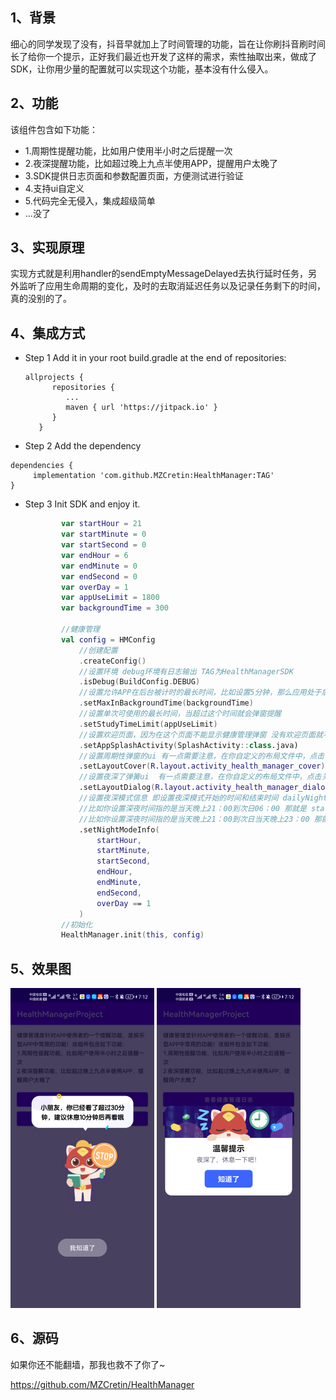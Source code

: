 ## 1、背景

细心的同学发现了没有，抖音早就加上了时间管理的功能，旨在让你刷抖音刷时间长了给你一个提示，正好我们最近也开发了这样的需求，索性抽取出来，做成了SDK，让你用少量的配置就可以实现这个功能，基本没有什么侵入。

## 2、功能

该组件包含如下功能：

+ 1.周期性提醒功能，比如用户使用半小时之后提醒一次
+ 2.夜深提醒功能，比如超过晚上九点半使用APP，提醒用户太晚了
+ 3.SDK提供日志页面和参数配置页面，方便测试进行验证
+ 4.支持ui自定义
+ 5.代码完全无侵入，集成超级简单
+ ...没了

## 3、实现原理

实现方式就是利用handler的sendEmptyMessageDelayed去执行延时任务，另外监听了应用生命周期的变化，及时的去取消延迟任务以及记录任务剩下的时间，真的没别的了。

## 4、集成方式

+ Step 1 Add it in your root build.gradle at the end of repositories:

  ```
  allprojects {
        repositories {
           ...
           maven { url 'https://jitpack.io' }
        }
     }
  ```

+ Step 2 Add the dependency

```
dependencies {
     implementation 'com.github.MZCretin:HealthManager:TAG'
}
```

+ Step 3 Init SDK and enjoy it.

  ```kotlin
          var startHour = 21
          var startMinute = 0
          var startSecond = 0
          var endHour = 6
          var endMinute = 0
          var endSecond = 0
          var overDay = 1
          var appUseLimit = 1800
          var backgroundTime = 300
  
          //健康管理
          val config = HMConfig
              //创建配置
              .createConfig()
              //设置环境 debug环境有日志输出 TAG为HealthManagerSDK
              .isDebug(BuildConfig.DEBUG)
              //设置允许APP在后台被计时的最长时间，比如设置5分钟，那么应用处于后台超过5分钟，就清空之前的计时，下次进入app就从头开始计时，否则就继续计时
              .setMaxInBackgroundTime(backgroundTime)
              //设置单次可使用的最长时间，当超过这个时间就会弹窗提醒
              .setStudyTimeLimit(appUseLimit)
              //设置欢迎页面，因为在这个页面不能显示健康管理弹窗 没有欢迎页面就不设置
              .setAppSplashActivity(SplashActivity::class.java)
              //设置周期性弹窗的ui 有一点需要注意，在你自定义的布局文件中，点击关闭的页面或者按钮的id需要是 id_health_ok，id_health_ok_v2, id_health_ok_v3, id_health_ok_4中的一个或几个
              .setLayoutCover(R.layout.activity_health_manager_cover)
              //设置夜深了弹簧ui  有一点需要注意，在你自定义的布局文件中，点击关闭的页面或者按钮的id需要是 id_health_ok，id_health_ok_v2, id_health_ok_v3, id_health_ok_4中的一个或几个
              .setLayoutDialog(R.layout.activity_health_manager_dialog)
              //设置夜深模式信息 即设置夜深模式开始的时间和结束时间 dailyNightModeOverDay指的是你设置的时间是否是跨越当日的
              //比如你设置深夜时间指的是当天晚上21：00到次日06：00 那就是 startHour = 21 startMinute = 0 startSecond = 0 endHour = 6  endMinute = 0 endSecond = 0 dailyNightModeOverDay = true
              //比如你设置深夜时间指的是当天晚上21：00到次日当天晚上23：00 那就是 startHour = 21 startMinute = 0 startSecond = 0 endHour = 23  endMinute = 0 endSecond = 0 dailyNightModeOverDay = false
              .setNightModeInfo(
                  startHour,
                  startMinute,
                  startSecond,
                  endHour,
                  endMinute,
                  endSecond,
                  overDay == 1
              )
          //初始化
          HealthManager.init(this, config)
  ```

  

## 5、效果图

<img src="./images/img1.png" alt="img1" style="zoom:50%;" />



<img src="./images/img2.png" alt="img1" style="zoom:50%;" />

## 6、源码

如果你还不能翻墙，那我也救不了你了~

https://github.com/MZCretin/HealthManager